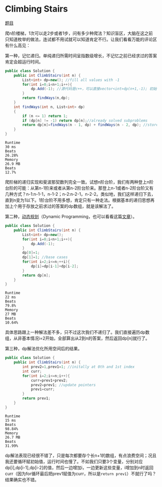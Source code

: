 # Climbing Stairs

[题目](https://leetcode.com/problems/climbing-stairs/description/)

爬n阶楼梯，1次可以走2步或者1步，问有多少种爬法？知识盲区，大脑在这之前只知道枚举的做法，连试都不用试就可以知道肯定不行。让我们看看万能的评论区有什么高见：

第一种，记忆递归。单纯递归所需时间呈指数级增长，不记忆之前已经求过的答案肯定会超运行时间。

```c#
public class Solution {
    public int ClimbStairs(int n) {
        List<int> dp=new(); //fill all values with -1
        for(int i=0;i<n+1;i++){
            dp.Add(-1); //源代码是c++，可以直接vector<int>dp(n+1,-1); 初始化值。没找到c#的list的类似语法，只能自己加了。感觉拖累运行时间
        }
        return findWays(n,dp);
    }
    int findWays(int n, List<int> dp)
    {
        if (n <= 1) return 1;
        if (dp[n] != -1) return dp[n];//already solved subproblems
        return dp[n]=findWays(n - 1, dp) + findWays(n - 2, dp); //store the result of subproblem in dp array
    }
}
```

```
Runtime
30 ms
Beats
26.28%
Memory
26.9 MB
Beats
12.7%
```

爬阶梯的递归实现和斐波那契数列完全一致。试想n阶台阶，我们有两种登上n阶台阶的可能：从第n-1阶来或者从第n-2阶台阶来。那登上n-1或者n-2阶台阶又有几种方式？n-1:n-1-1，n-1-2；n-2:n-2-1，n-2-2。类似地，我们这样递归下去，直到n变为1以下。1阶台阶不用多想，肯定只有一种走法。根据基本的递归思想再加上个用于存放之前求过的答案的dp数组，就是该解法了。

第二种，[动态规划](https://www.zhihu.com/question/23995189)（Dynamic Programming，也可以看看这篇[文章](https://zhuanlan.zhihu.com/p/91582909)）。

```c#
public class Solution {
    public int ClimbStairs(int n) {
        List<int> dp=new();
        for(int i=0;i<n+1;i++){
            dp.Add(-1);
        }
        dp[0]=1;
        dp[1]=1; //base cases
        for(int i=2;i<=n;++i){
            dp[i]=dp[i-1]+dp[i-2];
        }
        return dp[n];
    }
}
```

```
Runtime
22 ms
Beats
79.8%
Memory
27 MB
Beats
10.64%
```

具体思路跟上一种解法差不多，只不过这次我们不递归了。我们直接遍历dp数组，从非基本情况i=2开始，全部算出从2到n的答案，然后返回dp[n]就行了。

第三种，dp解法优化所用空间后的结果。

```c#
public class Solution {
    public int ClimbStairs(int n) {
        int prev2=1,prev1=1; //initally at 0th and 1st index
        int curr;
        for(int i=2;i<=n;i++){
            curr=prev1+prev2;
            prev2=prev1; //update pointers
            prev1=curr;
        }
        return prev1;
    }
}
```

```
Runtime
15 ms
Beats
98.84%
Memory
26.7 MB
Beats
31.99%
```

dp解法表现已经很不错了，只是每次都要存个长n+1的数组，有点浪费空间；况且我还要循环赋初始值，运行时间也慢了。不如我们只要3个变量，分别对应dp[i],dp[i-1],dp[i-2]的值，然后一边增加i，一边更新这些变量，i增加到n时返回curr（因为for循环最后把prev1赋值为curr，所以是`return prev1`）不就行了吗？结果确实也不错。